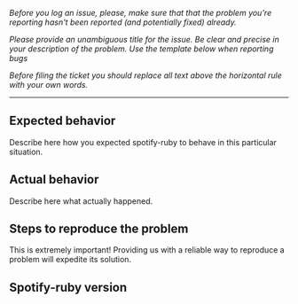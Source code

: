 *Before you log an issue, please, make sure that
that the problem you're reporting
hasn't been reported (and potentially fixed) already.*

*Please provide an unambiguous title for the issue.
Be clear and precise in your description of the problem.
Use the template below when reporting bugs*

*Before filing the ticket you should replace all text above the horizontal
rule with your own words.*

--------

## Expected behavior

Describe here how you expected spotify-ruby to behave in this particular situation.

## Actual behavior

Describe here what actually happened.

## Steps to reproduce the problem

This is extremely important! Providing us with a reliable way to reproduce
a problem will expedite its solution.

## Spotify-ruby version

